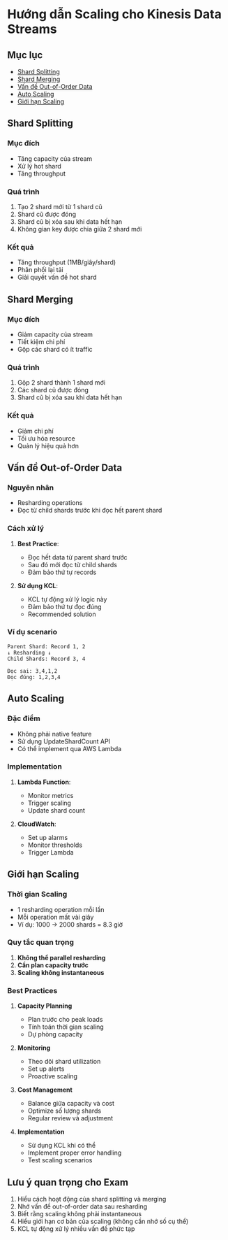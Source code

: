 # Hướng dẫn Scaling cho Kinesis Data Streams

## Mục lục
- [Shard Splitting](#shard-splitting)
- [Shard Merging](#shard-merging)
- [Vấn đề Out-of-Order Data](#vấn-đề-out-of-order-data)
- [Auto Scaling](#auto-scaling)
- [Giới hạn Scaling](#giới-hạn-scaling)

## Shard Splitting

### Mục đích
- Tăng capacity của stream
- Xử lý hot shard
- Tăng throughput

### Quá trình
1. Tạo 2 shard mới từ 1 shard cũ
2. Shard cũ được đóng
3. Shard cũ bị xóa sau khi data hết hạn
4. Không gian key được chia giữa 2 shard mới

### Kết quả
- Tăng throughput (1MB/giây/shard)
- Phân phối lại tải
- Giải quyết vấn đề hot shard

## Shard Merging

### Mục đích
- Giảm capacity của stream
- Tiết kiệm chi phí
- Gộp các shard có ít traffic

### Quá trình
1. Gộp 2 shard thành 1 shard mới
2. Các shard cũ được đóng
3. Shard cũ bị xóa sau khi data hết hạn

### Kết quả
- Giảm chi phí
- Tối ưu hóa resource
- Quản lý hiệu quả hơn

## Vấn đề Out-of-Order Data

### Nguyên nhân
- Resharding operations
- Đọc từ child shards trước khi đọc hết parent shard

### Cách xử lý
1. **Best Practice**:
   - Đọc hết data từ parent shard trước
   - Sau đó mới đọc từ child shards
   - Đảm bảo thứ tự records

2. **Sử dụng KCL**:
   - KCL tự động xử lý logic này
   - Đảm bảo thứ tự đọc đúng
   - Recommended solution

### Ví dụ scenario
```
Parent Shard: Record 1, 2
↓ Resharding ↓
Child Shards: Record 3, 4

Đọc sai: 3,4,1,2
Đọc đúng: 1,2,3,4
```

## Auto Scaling

### Đặc điểm
- Không phải native feature
- Sử dụng UpdateShardCount API
- Có thể implement qua AWS Lambda

### Implementation
1. **Lambda Function**:
   - Monitor metrics
   - Trigger scaling
   - Update shard count

2. **CloudWatch**:
   - Set up alarms
   - Monitor thresholds
   - Trigger Lambda

## Giới hạn Scaling

### Thời gian Scaling
- 1 resharding operation mỗi lần
- Mỗi operation mất vài giây
- Ví dụ: 1000 → 2000 shards = 8.3 giờ

### Quy tắc quan trọng
1. **Không thể parallel resharding**
2. **Cần plan capacity trước**
3. **Scaling không instantaneous**

### Best Practices
1. **Capacity Planning**
   - Plan trước cho peak loads
   - Tính toán thời gian scaling
   - Dự phòng capacity

2. **Monitoring**
   - Theo dõi shard utilization
   - Set up alerts
   - Proactive scaling

3. **Cost Management**
   - Balance giữa capacity và cost
   - Optimize số lượng shards
   - Regular review và adjustment

4. **Implementation**
   - Sử dụng KCL khi có thể
   - Implement proper error handling
   - Test scaling scenarios

## Lưu ý quan trọng cho Exam
1. Hiểu cách hoạt động của shard splitting và merging
2. Nhớ vấn đề out-of-order data sau resharding
3. Biết rằng scaling không phải instantaneous
4. Hiểu giới hạn cơ bản của scaling (không cần nhớ số cụ thể)
5. KCL tự động xử lý nhiều vấn đề phức tạp